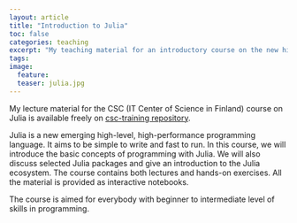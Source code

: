 ```yaml
---
layout: article
title: "Introduction to Julia"
toc: false
categories: teaching
excerpt: "My teaching material for an introductory course on the new high-level, high-performance programming language called Julia is freely available here."
tags:
image:
  feature: 
  teaser: julia.jpg
---
```



My lecture material for the CSC (IT Center of Science in Finland) course on Julia is available freely on [csc-training repository](https://github.com/csc-training/julia-introduction).

Julia is a new emerging high-level, high-performance programming language. It aims to be simple to write and fast to run. In this course, we will introduce the basic concepts of programming with Julia. We will also discuss selected Julia packages and give an introduction to the Julia ecosystem. The course contains both lectures and hands-on exercises. All the material is provided as interactive notebooks.

The course is aimed for everybody with beginner to intermediate level of skills in programming.


